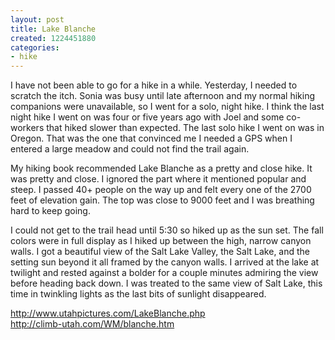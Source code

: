 ```yaml
---
layout: post
title: Lake Blanche
created: 1224451880
categories:
- hike
---
```

 I have not been able to go for a hike in a while.  Yesterday, I needed to scratch the itch.  Sonia was busy until late afternoon and my normal hiking companions were unavailable, so I went for a solo, night hike.  I think the last night hike I went on was four or five years ago with Joel and some co-workers that hiked slower than expected.  The last solo hike I went on was in Oregon.  That was the one that convinced me I needed a GPS when I entered a large meadow and could not find the trail again. 
   
 My hiking book recommended Lake Blanche as a pretty and close hike.  It  was  pretty and close.  I ignored the part where it mentioned popular and steep.  I passed 40+ people on the way up and felt every one of the 2700 feet of elevation gain.  The top was close to 9000 feet and I was breathing hard to keep going. 
   
 I could not get to the trail head until 5:30 so hiked up as the sun set.  The fall colors were in full display as I hiked up between the high, narrow canyon walls.  I got a beautiful view of the Salt Lake Valley, the Salt Lake, and the setting sun beyond it all framed by the canyon walls.  I arrived at the lake at twilight and rested against a bolder for a couple minutes admiring the view before heading back down.  I was treated to the same view of Salt Lake, this time in twinkling lights as the last bits of sunlight disappeared. 
   
 http://www.utahpictures.com/LakeBlanche.php  
http://climb-utah.com/WM/blanche.htm 
